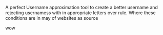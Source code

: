 A perfect Username approximation tool to create a better username and rejecting usernamess with in appropriate letters over rule.
Where these conditions are in may of websites as source


wow
